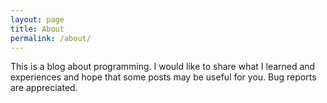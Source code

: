 ```yaml
---
layout: page
title: About
permalink: /about/
---
```

This is a blog about programming. I would like to share what I learned and
experiences and hope that some posts may be useful for you. Bug
reports are appreciated.
